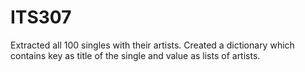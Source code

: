 # ITS307
Extracted all 100 singles with their artists.
Created a dictionary which contains key as title of the single and value as lists of artists.
